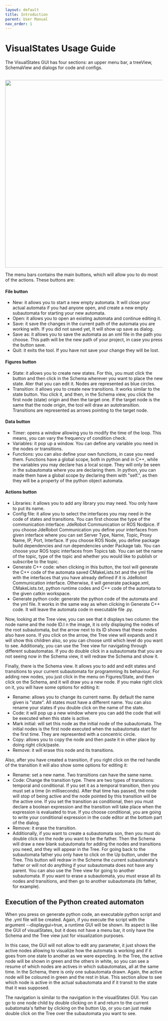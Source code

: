 ```yaml
---
layout: default
title: Introduction
parent: User Manual
nav_order: 1
---
```


# VisualStates Usage Guide

The VisualStates GUI has four sections: an upper menu bar, a treeView, SchemaView and dialogs for code and configs.

<p align="center">
  <img width="600" src="/VisualStates/docs/assets/images/visualstates-gui.png">
</p>

The menu bars contains the main buttons, which will allow you to do most of the actions. These buttons are:

#### File button
* New: it allows you to start a new empty automata. It will close your actual automata if you had anyone open, and create a new empty subautomata for starting your new automata.
* Open: it allows you to open an existing automata and continue editing it.
* Save: it save the changes in the current path of the automata you are working with. If you did not saved yet, It will show up save as dialog.
* Save as: it allows you to save the automata as an xml file in the path you choose. This path will be the new path of your project, in case you press the button save.
* Quit: it exits the tool. If you have not save your change they will be lost.

#### Figures button
* State: it allows you to create new states. For this, you must click the button and then click in the Schema wherever you want to place the new state. Ater that you can edit it. Nodes are represented as blue circles.
* Transition: it allows you to create new transitions. It works similar to the state button. You click it, and then, in the Schema view, you click the first node (state) origin and then the target one. If the target node is the same that the node origin, the tool will draw an autotransition. Transitions are represented as arrows pointing to the target node.

#### Data button
* Timer: opens a window allowing you to modify the time of the loop. This means, you can vary the frequency of condition check.
* Variables: it pop up a window. You can define any variable you need in the nodes or transitions.
* Functions: you can also define your own functions, in case you need them. Functions have a global scope, both in python and in C++, while the variables you may declare has a local scope. They will only be seen in the subautomata where you are declaring them. In python, you can made them have a global scope by declaring them with "self.", as then they will be a property of the python object automata.

#### Actions button
* Libraries: it allows you to add any library you may need. You only have to put its name.
* Config file: it allow you to select the interfaces you may need in the code of states and transitions. You can first choose the type of the communication interface: JdeRobot Communication or ROS Nodpice. If you choose JdeRobot Communication you define your interfaces from given interface where you can set Server Type, Name, Topic, Proxy Name, IP, Port, Interface. If you choose ROS Node, you define package build dependencies and run dependencies under Package tab. You can choose your ROS topic interfaces from Topics tab. You can set the name of the topic, type of the topic and whether you would like to publish or subscribe to the topic.
* Generate C++ code: when clicking in this button, the tool will generate the C++ code of the automata saved CMakeLists.txt and the yml file with the interfaces that you have already defined if it is JdeRobot Communication interface. Otherwise, it will generate package.xml, CMakeLists.txt, python runtime codes and C++ code of the automata to the given catkin workspace.
* Generate python code: generate the python code of the automata and the yml file. It works in the same way as when clicking in Generate C++ code. It will leave the automata code in executable file .py.

Now, looking at the Tree view, you can see that it displays two column: the node name and the node ID.I n the image, it is only displaying the nodes of the root subautomata, but the arrow next to its ID shows that these nodes also have sons. If you click on the arrow, the Tree view will expands and it will show this children also, so you can choose until which level do you want to see. Additionaly, you can use the Tree view for navigating through different subautomatas. If you do double click in a subautomata that you are not seeing now in the Schema view, it will redraw the Schema and show it.

Finally, there is the Schema view. It allows you to add and edit states and transitions to your current subautomata for programming its behaviour. For adding new nodes, you just click in the menu on Figures/State, and then click on the Schema, and it will draw you a new node. If you make right click on it, you will have some options for editing it:

* Rename: allows you to change its current name. By default the name given is "state". All states must have a different name. You can also rename your states if you double click on the name of the state.
* Code: it will pop up a new window where you can add the code that will be executed when this state is active.
* Mark initial: will set this node as the initial node of the subautomata. The initial nodes is the first node executed when the subautomata start for the first time. They are represented with a concentric circle.
* Copy: allows you to copy the node and then paste it in other place by doing right click/paste.
* Remove: it will erase this node and its transitions.

Also, after you have created a transition, if you right click on the red handle of the transition it will also show some options for editing it:

* Rename: set a new name. Two transitions can have the same name.
* Code: Change the transition type. There are two types of transitions: temporal and conditional. If you set it as a temporal transition, then you must set a time (in milliseconds). After that time has passed, the node will stop of being active and the node pointed by this transition will be the active one. If you set the transition as conditional, then you must declare a boolean expression and the transition will take place when the expression is evaluated to true. If you choose conditional, you are going to write your conditional expression in the code editor at the bottom part of the dialog.
* Remove: it erase the transition.
* Additionally, if you want to create a subautomata son, then you must do double click on the node you want to be the father. Then the Schema will draw a new blank subautomata for adding the nodes and transitions you need, and they will appear in the Tree. For going back to the subautomata father you only have to click on the Up button, under the Tree. This button will redraw in the Scheme the current subautomata's father or will not do anything if your subautomata does not have any parent. You can also use the Tree view for going to another subautomata. If you want to erase a subautomata, you must erase all its nodes and transitions, and then go to another subautomata (its father, for example).

## Execution of the Python created automaton

When you press on generate python code, an executable python script and the .yml file will be created. Again, if you execute the script with the argument --displaygui=true, a runtime GUI will be shown. Its aspect is like the GUI of visualStates, but it does not have a menu bar, it only have the Schema and the Tree view just for visualization purposes.

In this case, the GUI will not allow to edit any parameter, it just shows the active nodes allowing to visualize how the automata is working and if it goes from one state to another as we were expecting. In the Tree, the active node will be shown in green and the others in white, so you can see a resume of which nodes are actives in which subautomatas, all at the same time. In the Schema, there is only one subautomata drawn. Again, the active node will be coloured in green and the rest in blue. This section allow to see which node is active in the actual subautomata and if it transit to the state that it was supposed.

The navigation is similar to the navigation in the visualStates GUI. You can go to one node child by double clicking on it and return to the current subatomata's father by clicking on the button Up, or you can just make double click on the Tree over the subautomata you want to see.
